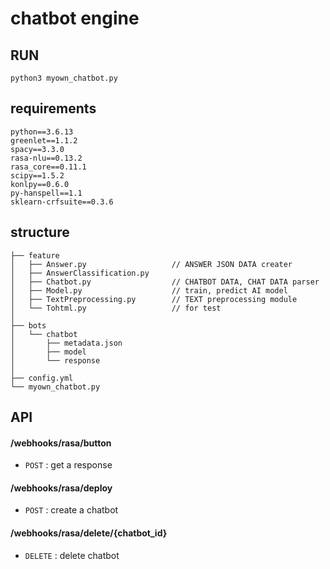 # chatbot engine

## RUN
    python3 myown_chatbot.py
    
## requirements
    python==3.6.13
    greenlet==1.1.2
    spacy==3.3.0
    rasa-nlu==0.13.2
    rasa_core==0.11.1
    scipy==1.5.2
    konlpy==0.6.0
    py-hanspell==1.1
    sklearn-crfsuite==0.3.6
    
## structure
```
├── feature
│   ├── Answer.py                   // ANSWER JSON DATA creater
│   ├── AnswerClassification.py     
│   ├── Chatbot.py                  // CHATBOT DATA, CHAT DATA parser
│   ├── Model.py                    // train, predict AI model
│   ├── TextPreprocessing.py        // TEXT preprocessing module
│   └── Tohtml.py                   // for test
│
├── bots
│   └── chatbot
│       ├── metadata.json
│       ├── model  
│       └── response
│
├── config.yml
└── myown_chatbot.py
```

## API

#### /webhooks/rasa/button
* `POST` : get a response

#### /webhooks/rasa/deploy
* `POST` : create a chatbot

#### /webhooks/rasa/delete/{chatbot_id}
* `DELETE` : delete chatbot